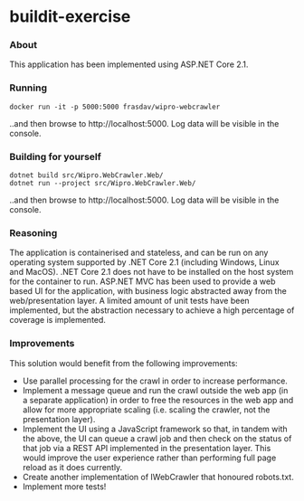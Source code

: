 # buildit-exercise
### About
This application has been implemented using ASP.NET Core 2.1.
### Running
```
docker run -it -p 5000:5000 frasdav/wipro-webcrawler
```
..and then browse to http://localhost:5000. Log data will be visible in the console.
### Building for yourself
```
dotnet build src/Wipro.WebCrawler.Web/
dotnet run --project src/Wipro.WebCrawler.Web/
```
..and then browse to http://localhost:5000. Log data will be visible in the console.
### Reasoning
The application is containerised and stateless, and can be run on any operating system supported by .NET Core 2.1 (including Windows, Linux and MacOS). .NET Core 2.1 does not have to be installed on the host system for the container to run. ASP.NET MVC has been used to provide a web based UI for the application, with business logic abstracted away from the web/presentation layer. A limited amount of unit tests have been implemented, but the abstraction necessary to achieve a high percentage of coverage is implemented.
### Improvements
This solution would benefit from the following improvements:
  * Use parallel processing for the crawl in order to increase performance.
  * Implement a message queue and run the crawl outside the web app (in a separate application) in order to free the resources in the web app and allow for more appropriate scaling (i.e. scaling the crawler, not the presentation layer).
  * Implement the UI using a JavaScript framework so that, in tandem with the above, the UI can queue a crawl job and then check on the status of that job via a REST API implemented in the presentation layer. This would improve the user experience rather than performing full page reload as it does currently.
  * Create another implementation of IWebCrawler that honoured robots.txt.
  * Implement more tests!
  